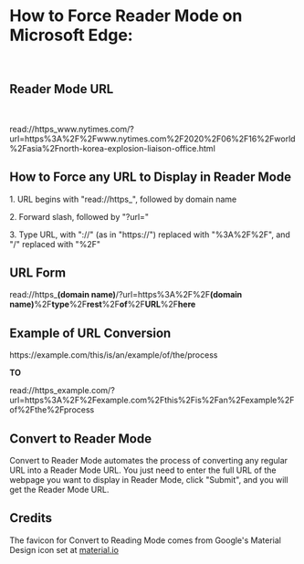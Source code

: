 <h1>How to Force Reader Mode on Microsoft Edge: </h1><br>
	<h2>Reader Mode URL</h2><br>
		<p>read://https_www.nytimes.com/?url=https%3A%2F%2Fwww.nytimes.com%2F2020%2F06%2F16%2Fworld%2Fasia%2Fnorth-korea-explosion-liaison-office.html</p>
	<h2>How to Force any URL to Display in Reader Mode</h2>
		<p>1. URL begins with "read://https_", followed by domain name</p>
		<p>2. Forward slash, followed by "?url="</p>
		<p>3. Type URL, with "://" (as in "https://") replaced with "%3A%2F%2F", and "/" replaced with "%2F"</p>
	<h2>URL Form</h2>
		<p>read://https_<strong>(domain name)</strong>/?url=https%3A%2F%2F<strong>(domain name)</strong>%2F<strong>type</strong>%2F<strong>rest</strong>%2F<strong>of</strong>%2F<strong>URL</strong>%2F<strong>here</strong></p>
	<h2>Example of URL Conversion</h2>
		<p>https://example.com/this/is/an/example/of/the/process</p>
		<strong>TO</strong>
		<p>read://https_example.com/?url=https%3A%2F%2Fexample.com%2Fthis%2Fis%2Fan%2Fexample%2Fof%2Fthe%2Fprocess</p>
	<h2>Convert to Reader Mode</h2>
		<p>Convert to Reader Mode automates the process of converting any regular URL into a Reader Mode URL. You just need to enter the full URL of the webpage you want to display in Reader Mode, click "Submit", and you will get the Reader Mode URL.</p>
	<h2>Credits</h2>
		<p>The favicon for Convert to Reading Mode comes from Google's Material Design icon set at <a href="https://material.io/resources/icons/?icon=chrome_reader_mode&style=baseline">material.io</a></p>
